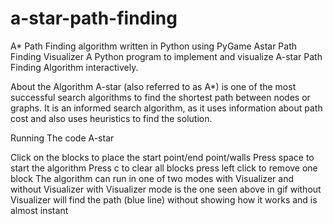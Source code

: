 # a-star-path-finding
A* Path Finding algorithm written in Python using PyGame
Astar Path Finding Visualizer
A Python program to implement and visualize A-star Path Finding Algorithm interactively.

About the Algorithm
A-star (also referred to as A*) is one of the most successful search algorithms to find the shortest path between nodes or graphs. It is an informed search algorithm, as it uses information about path cost and also uses heuristics to find the solution.

Running The code
A-star

Click on the blocks to place the start point/end point/walls
Press space to start the algorithm
Press c to clear all blocks
press left click to remove one block
The algorithm can run in one of two modes with Visualizer and without Visualizer
with Visualizer mode is the one seen above in gif
without Visualizer will find the path (blue line) without showing how it works and is almost instant
